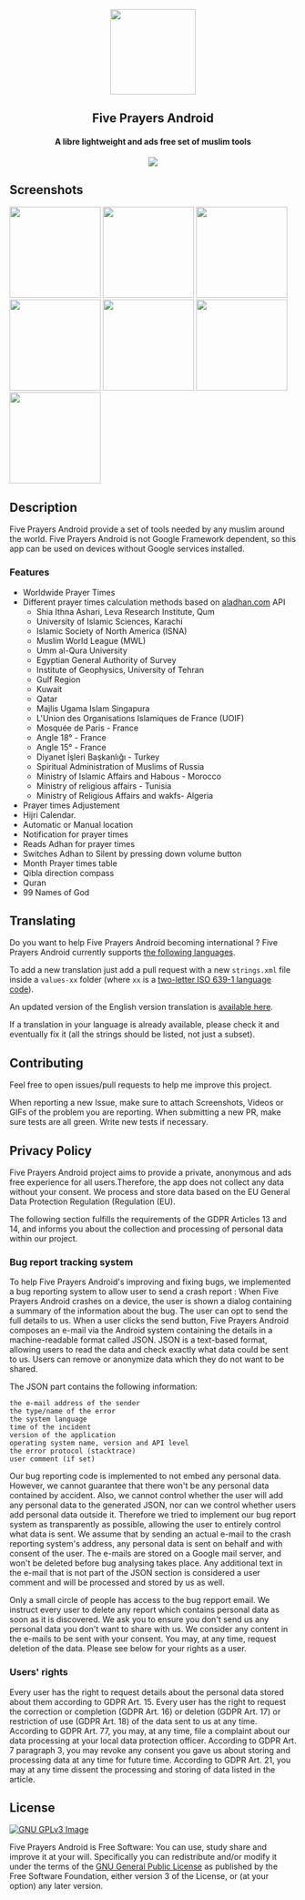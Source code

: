 <p align="center"><a href="https://github.com/HichamBI/five-prayers-android"><img src="app/src/main/res/mipmap-xhdpi/ic_launcher_round.png" width="150"></a></p> 
<h2 align="center"><b>Five Prayers Android</b></h2>
<h4 align="center">A libre lightweight and ads free set of muslim tools</h4>

<p align="center">
<a href="https://www.gnu.org/licenses/gpl-3.0" alt="License: GPLv3"><img src="https://img.shields.io/badge/License-GPL%20v3-blue.svg"></a>
</p>

## Screenshots

[<img src="screenshots/pixel_4xl/Screenshot_1_pixel_4xl_3_21.png" width=160>](screenshots/pixel_4xl/Screenshot_1_pixel_4xl_3_21.png)
[<img src="screenshots/pixel_4xl/Screenshot_2_pixel_4xl_3_21.png" width=160>](screenshots/pixel_4xl/Screenshot_1_pixel_4xl_3_21.png)
[<img src="screenshots/pixel_4xl/Screenshot_3_pixel_4xl_3_21.png" width=160>](screenshots/pixel_4xl/Screenshot_1_pixel_4xl_3_21.png)
[<img src="screenshots/pixel_4xl/Screenshot_4_pixel_4xl_3_21.png" width=160>](screenshots/pixel_4xl/Screenshot_1_pixel_4xl_3_21.png)
[<img src="screenshots/pixel_4xl/Screenshot_5_pixel_4xl_3_21.png" width=160>](screenshots/pixel_4xl/Screenshot_1_pixel_4xl_3_21.png)
[<img src="screenshots/pixel_4xl/Screenshot_6_pixel_4xl_3_21.png" width=160>](screenshots/pixel_4xl/Screenshot_1_pixel_4xl_3_21.png)
[<img src="screenshots/pixel_4xl/Screenshot_7_pixel_4xl_3_21.png" width=160>](screenshots/pixel_4xl/Screenshot_1_pixel_4xl_3_21.png)

## Description

Five Prayers Android provide a set of tools needed by any muslim around the world.
Five Prayers Android is not Google Framework dependent, so this app can be used on devices without Google services installed.

### Features

* Worldwide Prayer Times
* Different prayer times calculation methods based on <a href="https://aladhan.com">aladhan.com</a> API
    - Shia Ithna Ashari, Leva Research Institute, Qum
    - University of Islamic Sciences, Karachi
    - Islamic Society of North America (ISNA)
    - Muslim World League (MWL)
    - Umm al-Qura University
    - Egyptian General Authority of Survey
    - Institute of Geophysics, University of Tehran
    - Gulf Region
    - Kuwait
    - Qatar
    - Majlis Ugama Islam Singapura
    - L'Union des Organisations Islamiques de France (UOIF)
    - Mosquée de Paris - France
    - Angle 18° - France
    - Angle 15° - France
    - Diyanet İşleri Başkanlığı - Turkey
    - Spiritual Administration of Muslims of Russia
    - Ministry of Islamic Affairs and Habous - Morocco
    - Ministry of religious affairs - Tunisia
    - Ministry of Religious Affairs and wakfs- Algeria
* Prayer times Adjustement
* Hijri Calendar.
* Automatic or Manual location
* Notification for prayer times 
* Reads Adhan for prayer times
* Switches Adhan to Silent by pressing down volume button
* Month Prayer times table
* Qibla direction compass
* Quran
* 99 Names of God

## Translating

Do you want to help Five Prayers Android becoming international ?
Five Prayers Android currently supports [the following languages]( app/src/main/res).

To add a new translation just add a pull request with a new `strings.xml` file inside a `values-xx` folder (where `xx` is a [two-letter ISO 639-1 language code](https://en.wikipedia.org/wiki/ISO_639-1)).

An updated version of the English version translation is [available here](app/src/main/res/values/strings.xml).

If a translation in your language is already available, please check it and eventually fix it (all the strings should be listed, not just a subset).

## Contributing

Feel free to open issues/pull requests to help me improve this project.

When reporting a new Issue, make sure to attach Screenshots, Videos or GIFs of the problem you are reporting.
When submitting a new PR, make sure tests are all green. Write new tests if necessary.

## Privacy Policy

Five Prayers Android project aims to provide a private, anonymous and ads free experience for all users.Therefore, the app does not collect any data without your consent.
We process and store data based on the EU General Data Protection Regulation (Regulation (EU).

The following section fulfills the requirements of the GDPR Articles 13 and 14, and informs you about the collection and processing of personal data within our project.

### Bug report tracking system

To help Five Prayers Android's improving and fixing bugs, we implemented a bug reporting system to allow user to send a crash report :  When Five Prayers Android crashes on a device, the user is shown a dialog containing a summary of the information about the bug. The user can opt to send the full details to us. When a user clicks the send button, Five Prayers Android composes an e-mail via the Android system containing the details in a machine-readable format called JSON. JSON is a text-based format, allowing users to read the data and check exactly what data could be sent to us. Users can remove or anonymize data which they do not want to be shared.

The JSON part contains the following information:

    the e-mail address of the sender
    the type/name of the error
    the system language
    time of the incident
    version of the application
    operating system name, version and API level
    the error protocol (stacktrace)
    user comment (if set)

Our bug reporting code is implemented to not embed any personal data. However, we cannot guarantee that there won't be any personal data contained by accident. Also, we cannot control whether the user will add any personal data to the generated JSON, nor can we control whether users add personal data outside it. Therefore we tried to implement our bug report system as transparently as possible, allowing the user to entirely control what data is sent. We assume that by sending an actual e-mail to the crash reporting system's address, any personal data is sent on behalf and with consent of the user. The e-mails are stored on a Google mail server, and won't be deleted before bug analysing takes place.
Any additional text in the e-mail that is not part of the JSON section is considered a user comment and will be processed and stored by us as well.

Only a small circle of people has access to the bug repport email. We instruct every user to delete any report which contains personal data as soon as it is discovered. We ask you to ensure you don't send us any personal data you don't want to share with us. We consider any content in the e-mails to be sent with your consent. You may, at any time, request deletion of the data. Please see below for your rights as a user.

### Users' rights

Every user has the right to request details about the personal data stored about them according to GDPR Art. 15.
Every user has the right to request the correction or completion (GDPR Art. 16) or deletion (GDPR Art. 17) or restriction of use (GDPR Art. 18) of the data sent to us at any time.
According to GDPR Art. 77, you may, at any time, file a complaint about our data processing at your local data protection officer.
According to GDPR Art. 7 paragraph 3, you may revoke any consent you gave us about storing and processing data at any time for future time.
According to GDPR Art. 21, you may at any time dissent the processing and storing of data listed in the article.

## License
[![GNU GPLv3 Image](https://www.gnu.org/graphics/gplv3-127x51.png)](http://www.gnu.org/licenses/gpl-3.0.en.html)  

Five Prayers Android is Free Software: You can use, study share and improve it at your
will. Specifically you can redistribute and/or modify it under the terms of the
[GNU General Public License](https://www.gnu.org/licenses/gpl.html) as
published by the Free Software Foundation, either version 3 of the License, or
(at your option) any later version.

